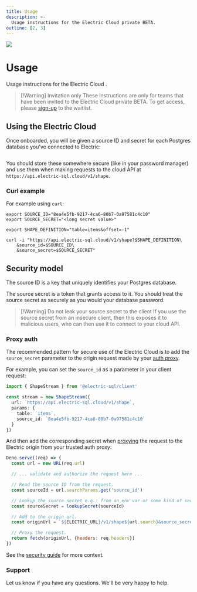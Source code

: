 ```yaml
---
title: Usage
description: >-
  Usage instructions for the Electric Cloud private BETA.
outline: [2, 3]
---
```


<script setup>
import AccessCredsPNG from '/static/img/docs/cloud/access-creds.png?url'
</script>

<img src="/img/icons/ddn.svg" class="product-icon" />

# Usage

Usage instructions for the Electric Cloud <Badge type="info" text="PRIVATE BETA" />.

> [!Warning] Invitation only
> These instructions are only for teams that have been invited to the Electric Cloud private BETA. To get access, please [sign-up](./sign-up) to the waitlist.

## Using the Electric Cloud

Once onboarded, you will be given a source ID and secret for each Postgres database you've connected to Electric:

<figure>
  <img :src="AccessCredsPNG" />
</figure>

You should store these somewhere secure (like in your password manager) and use them when making requests to the cloud API at `https://api.electric-sql.cloud/v1/shape`.

### Curl example

For example using `curl`:

```shell
export SOURCE_ID="8ea4e5fb-9217-4ca6-80b7-0a97581c4c10"
export SOURCE_SECRET="<long secret value>"

export SHAPE_DEFINITION="table=items&offset=-1"

curl -i "https://api.electric-sql.cloud/v1/shape?$SHAPE_DEFINITION\
    &source_id=$SOURCE_ID\
    &source_secret=$SOURCE_SECRET"
```

## Security model

The source ID is a key that uniquely identifies your Postgres database.

The source secret is a token that grants access to it. You should treat the source secret as securely as you would your database password.

> [!Warning] Do not leak your source secret to the client
> If you use the source secret from an insecure client, then this exposes it to malicious users, who can then use it to connect to your cloud API.

### Proxy auth

The recommended pattern for secure use of the Electric Cloud is to add the `source_secret` parameter to the origin request made by your [auth proxy](/docs/guides/auth).

For example, you can set the `source_id` as a parameter in your client request:

```ts
import { ShapeStream } from '@electric-sql/client'

const stream = new ShapeStream({
  url: `https://api.electric-sql.cloud/v1/shape`,
  params: {
    table: `items`,
    source_id: `8ea4e5fb-9217-4ca6-80b7-0a97581c4c10`
  }
})
```

And then add the corresponding secret when [proxying](/docs/guides/auth) the request to the Electric origin from your trusted auth proxy:

```js
Deno.serve((req) => {
  const url = new URL(req.url)

  // ... validate and authorize the request here ...

  // Read the source ID from the request.
  const sourceId = url.searchParams.get('source_id')

  // Lookup the source secret e.g.: from an env var or some kind of secret store.
  const sourceSecret = lookupSecret(sourceId)

  // Add to the origin url.
  const originUrl = `${ELECTRIC_URL}/v1/shape${url.search}&source_secret=${sourceSecret}`

  // Proxy the request.
  return fetch(originUrl, {headers: req.headers})
})
```

See the [security guide](/docs/guides/security) for more context.

### Support

Let us know if you have any questions. We'll be very happy to help.
